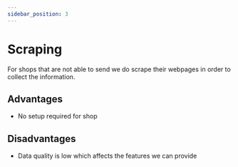 ```yaml
---
sidebar_position: 3
---
```


# Scraping

For shops that are not able to send we do scrape their webpages in order to collect the information.

## Advantages

- No setup required for shop

## Disadvantages

- Data quality is low which affects the features we can provide
